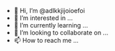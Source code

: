- 👋 Hi, I’m @adlkkjijoioefoi
- 👀 I’m interested in ...
- 🌱 I’m currently learning ...
- 💞️ I’m looking to collaborate on ...
- 📫 How to reach me ...

<!---
adlkkjijoioefoi/adlkkjijoioefoi is a ✨ special ✨ repository because its `README.md` (this file) appears on your GitHub profile.
You can click the Preview link to take a look at your changes.
--->
